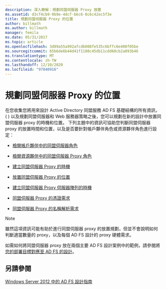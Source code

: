 ```yaml
---
description: 深入瞭解：規劃同盟伺服器 Proxy 放置
ms.assetid: d3cf4cb9-9b9e-4dcf-b6c6-8c6c42ec5f3e
title: 規劃同盟伺服器 Proxy 的位置
author: billmath
ms.author: billmath
manager: femila
ms.date: 05/31/2017
ms.topic: article
ms.openlocfilehash: 3d89a55a992afcdb008fe535c6bffc6e400f05be
ms.sourcegitcommit: 65b6de6b44d41f1180c45db11cdd60cb2a093b46
ms.translationtype: MT
ms.contentlocale: zh-TW
ms.lasthandoff: 12/10/2020
ms.locfileid: "97040916"
---
```

# <a name="planning-federation-server-proxy-placement"></a>規劃同盟伺服器 Proxy 的位置

在您收集您將用來設計 Active Directory 同盟服務 AD FS 基礎結構的所有資訊， \( \) 以及規劃同盟伺服器和 Web 服務器策略之後，您可以規劃在新的設計中放置同盟伺服器 proxy 的時機和位置。 下列主題中的資訊可協助您判斷同盟伺服器 proxy 的放置時間和位置，以及是否要針對帳戶夥伴角色或資源夥伴角色進行設定：

-   [檢閱帳戶夥伴中的同盟伺服器角色](Review-the-Role-of-the-Federation-Server-in-the-Account-Partner.md)

-   [檢閱資源夥伴中的同盟伺服器 Proxy 角色](Review-the-Role-of-the-Federation-Server-Proxy-in-the-Resource-Partner.md)

-   [建立同盟伺服器 Proxy 的時機](When-to-Create-a-Federation-Server-Proxy.md)

-   [放置同盟伺服器 Proxy 的位置](Where-to-Place-a-Federation-Server-Proxy.md)

-   [建立同盟伺服器 Proxy 伺服器陣列的時機](When-to-Create-a-Federation-Server-Proxy-Farm.md)

-   [同盟伺服器 Proxy 的憑證需求](Certificate-Requirements-for-Federation-Server-Proxies.md)

-   [同盟伺服器 Proxy 的名稱解析需求](Name-Resolution-Requirements-for-Federation-Server-Proxies.md)

> [!NOTE]
> 雖然這項資訊可能有助於進行同盟伺服器 proxy 的放置規劃，但並不會說明如何判斷適當數量的 proxy，以及每個 AD FS 設計的 proxy 硬體需求。

如需如何將同盟伺服器 proxy 放在兩個主要 AD FS 設計案例中的範例，請參閱將 [您的部署目標對應至 AD FS 的設計](Mapping-Your-Deployment-Goals-to-an-AD-FS-Design.md)。

## <a name="see-also"></a>另請參閱
[Windows Server 2012 中的 AD FS 設計指南](AD-FS-Design-Guide-in-Windows-Server-2012.md)


